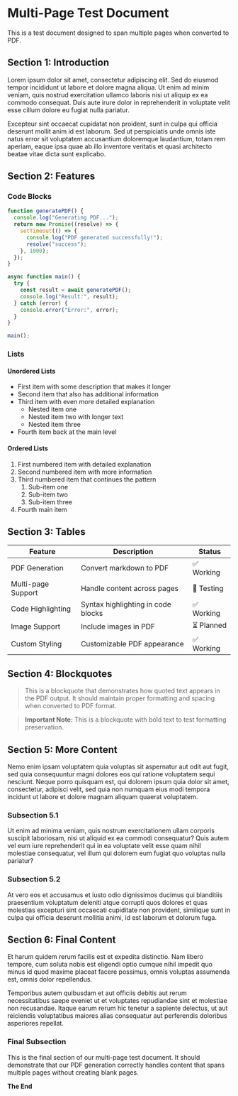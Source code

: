 # Multi-Page Test Document

This is a test document designed to span multiple pages when converted to PDF.

## Section 1: Introduction

Lorem ipsum dolor sit amet, consectetur adipiscing elit. Sed do eiusmod tempor incididunt ut labore et dolore magna aliqua. Ut enim ad minim veniam, quis nostrud exercitation ullamco laboris nisi ut aliquip ex ea commodo consequat. Duis aute irure dolor in reprehenderit in voluptate velit esse cillum dolore eu fugiat nulla pariatur.

Excepteur sint occaecat cupidatat non proident, sunt in culpa qui officia deserunt mollit anim id est laborum. Sed ut perspiciatis unde omnis iste natus error sit voluptatem accusantium doloremque laudantium, totam rem aperiam, eaque ipsa quae ab illo inventore veritatis et quasi architecto beatae vitae dicta sunt explicabo.

## Section 2: Features

### Code Blocks

```javascript
function generatePDF() {
  console.log("Generating PDF...");
  return new Promise((resolve) => {
    setTimeout(() => {
      console.log("PDF generated successfully!");
      resolve("success");
    }, 1000);
  });
}

async function main() {
  try {
    const result = await generatePDF();
    console.log("Result:", result);
  } catch (error) {
    console.error("Error:", error);
  }
}

main();
```

### Lists

#### Unordered Lists

- First item with some description that makes it longer
- Second item that also has additional information
- Third item with even more detailed explanation
  - Nested item one
  - Nested item two with longer text
  - Nested item three
- Fourth item back at the main level

#### Ordered Lists

1. First numbered item with detailed explanation
2. Second numbered item with more information
3. Third numbered item that continues the pattern
   1. Sub-item one
   2. Sub-item two
   3. Sub-item three
4. Fourth main item

## Section 3: Tables

| Feature            | Description                        | Status     |
| ------------------ | ---------------------------------- | ---------- |
| PDF Generation     | Convert markdown to PDF            | ✅ Working |
| Multi-page Support | Handle content across pages        | 🔄 Testing |
| Code Highlighting  | Syntax highlighting in code blocks | ✅ Working |
| Image Support      | Include images in PDF              | ⏳ Planned |
| Custom Styling     | Customizable PDF appearance        | ✅ Working |

## Section 4: Blockquotes

> This is a blockquote that demonstrates how quoted text appears in the PDF output. It should maintain proper formatting and spacing when converted to PDF format.

> **Important Note:** This is a blockquote with bold text to test formatting preservation.

## Section 5: More Content

Nemo enim ipsam voluptatem quia voluptas sit aspernatur aut odit aut fugit, sed quia consequuntur magni dolores eos qui ratione voluptatem sequi nesciunt. Neque porro quisquam est, qui dolorem ipsum quia dolor sit amet, consectetur, adipisci velit, sed quia non numquam eius modi tempora incidunt ut labore et dolore magnam aliquam quaerat voluptatem.

### Subsection 5.1

Ut enim ad minima veniam, quis nostrum exercitationem ullam corporis suscipit laboriosam, nisi ut aliquid ex ea commodi consequatur? Quis autem vel eum iure reprehenderit qui in ea voluptate velit esse quam nihil molestiae consequatur, vel illum qui dolorem eum fugiat quo voluptas nulla pariatur?

### Subsection 5.2

At vero eos et accusamus et iusto odio dignissimos ducimus qui blanditiis praesentium voluptatum deleniti atque corrupti quos dolores et quas molestias excepturi sint occaecati cupiditate non provident, similique sunt in culpa qui officia deserunt mollitia animi, id est laborum et dolorum fuga.

## Section 6: Final Content

Et harum quidem rerum facilis est et expedita distinctio. Nam libero tempore, cum soluta nobis est eligendi optio cumque nihil impedit quo minus id quod maxime placeat facere possimus, omnis voluptas assumenda est, omnis dolor repellendus.

Temporibus autem quibusdam et aut officiis debitis aut rerum necessitatibus saepe eveniet ut et voluptates repudiandae sint et molestiae non recusandae. Itaque earum rerum hic tenetur a sapiente delectus, ut aut reiciendis voluptatibus maiores alias consequatur aut perferendis doloribus asperiores repellat.

### Final Subsection

This is the final section of our multi-page test document. It should demonstrate that our PDF generation correctly handles content that spans multiple pages without creating blank pages.

**The End**
